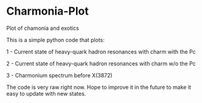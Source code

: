 # Charmonia-Plot
Plot of chamonia and exotics

This is a simple python code that plots:

1 - Current state of heavy-quark hadron resonances with charm with the Pc

2 - Current state of heavy-quark hadron resonances with charm w/o the Pc

3 - Charmonium spectrum before X(3872)

The code is very raw right now. Hope to improve it in the future to make it easy to update with new states.
